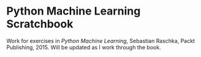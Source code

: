 # Python Machine Learning Scratchbook

Work for exercises in *Python Machine Learning*, Sebastian Raschka, Packt Publishing, 2015.
Will be updated as I work through the book.
